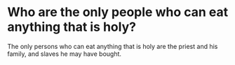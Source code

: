 # Who are the only people who can eat anything that is holy?

The only persons who can eat anything that is holy are the priest and his family, and slaves he may have bought.
